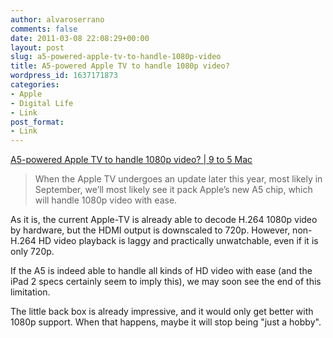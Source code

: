 ```yaml
---
author: alvaroserrano
comments: false
date: 2011-03-08 22:08:29+00:00
layout: post
slug: a5-powered-apple-tv-to-handle-1080p-video
title: A5-powered Apple TV to handle 1080p video?
wordpress_id: 1637171873
categories:
- Apple
- Digital Life
- Link
post_format:
- Link
---
```


[A5-powered Apple TV to handle 1080p video? | 9 to 5 Mac](http://www.9to5mac.com/54821/a5-powered-apple-tv-to-handle-1080p-video/)


<blockquote>When the Apple TV undergoes an update later this year, most likely in September, we’ll most likely see it pack Apple’s new A5 chip, which will handle 1080p video with ease.</blockquote>


As it is, the current Apple-TV is already able to decode H.264 1080p video by hardware, but the HDMI output is downscaled to 720p. However, non-H.264 HD video playback is laggy and practically unwatchable, even if it is only 720p.

If the A5 is indeed able to handle all kinds of HD video with ease (and the iPad 2 specs certainly seem to imply this), we may soon see the end of this limitation.

The little back box is already impressive, and it would only get better with 1080p support. When that happens, maybe it will stop being "just a hobby".
